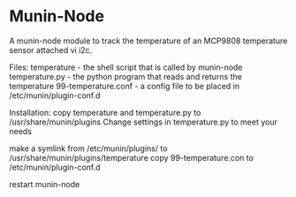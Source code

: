 Munin-Node
==========

A munin-node module to track the temperature of an MCP9808
temperature sensor attached vi i2c.

Files:
temperature - the shell script that is called by munin-node
temperature.py - the python program that reads and returns the temperature
99-temperature.conf - a config file to be placed in /etc/munin/plugin-conf.d

Installation:
copy temperature and temperature.py to
/usr/share/munin/plugins
Change settings in temperature.py to meet your needs

make a symlink from /etc/munin/plugins/ to /usr/share/munin/plugins/temperature
copy 99-temperature.con to /etc/munin/plugin-conf.d

restart munin-node


